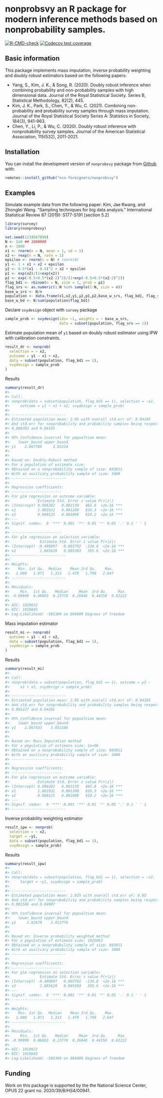 
<!-- README.md is generated from README.Rmd. Please edit that file -->

# nonprobsvy an R package for modern inference methods based on nonprobability samples.

<!-- badges: start -->

[![R-CMD-check](https://github.com/ncn-foreigners/nonprobsvy/workflows/R-CMD-check/badge.svg)](https://github.com/ncn-foreigners/nonprobsvy/actions)
[![Codecov test
coverage](https://codecov.io/gh/ncn-foreigners/nonprobsvy/branch/main/graph/badge.svg)](https://app.codecov.io/gh/ncn-foreigners/nonprobsvy?branch=main)
<!-- badges: end -->

## Basic information

This package implements mass imputation, inverse probability weighting
and doubly robust estimators based on the following papers:

- Yang, S., Kim, J. K., & Song, R. (2020). Doubly robust inference when
  combining probability and non-probability samples with high
  dimensional data. Journal of the Royal Statistical Society. Series B,
  Statistical Methodology, 82(2), 445.
- Kim, J. K., Park, S., Chen, Y., & Wu, C. (2021). Combining
  non-probability and probability survey samples through mass
  imputation. Journal of the Royal Statistical Society Series A:
  Statistics in Society, 184(3), 941-963.
- Chen, Y., Li, P., & Wu, C. (2020). Doubly robust inference with
  nonprobability survey samples. Journal of the American Statistical
  Association, 115(532), 2011-2021.

## Installation

You can install the development version of `nonprobsvy` package from
[Github](https://github.com/ncn-foreigners/nonprobsvy) with:

``` r
remotes::install_github("ncn-foreigners/nonprobsvy")
```

## Examples

Simulate example data from the following paper: Kim, Jae Kwang, and
Zhonglei Wang. “Sampling techniques for big data analysis.”
International Statistical Review 87 (2019): S177-S191 \[section 5.2\]

``` r
library(survey)
library(nonprobsvy)

set.seed(1234567890)
N <- 1e6 ## 1000000
n <- 1000
x1 <- rnorm(n = N, mean = 1, sd = 1)
x2 <- rexp(n = N, rate = 1)
epsilon <- rnorm(n = N) # rnorm(N)
y1 <- 1 + x1 + x2 + epsilon
y2 <- 0.5*(x1 - 0.5)^2 + x2 + epsilon
p1 <- exp(x2)/(1+exp(x2))
p2 <- exp(-0.5+0.5*(x2-2)^2)/(1+exp(-0.5+0.5*(x2-2)^2))
flag_bd1 <- rbinom(n = N, size = 1, prob = p1)
flag_srs <- as.numeric(1:N %in% sample(1:N, size = n))
base_w_srs <- N/n
population <- data.frame(x1,x2,y1,y2,p1,p2,base_w_srs, flag_bd1, flag_srs)
base_w_bd <- N/sum(population$flag_bd1)
```

Declare `svydesign` object with `survey` package

``` r
sample_prob <- svydesign(ids= ~1, weights = ~ base_w_srs, 
                         data = subset(population, flag_srs == 1))
```

Estimate population mean of `y1` based on doubly robust estimator using
IPW with calibration constraints.

``` r
result_dr <- nonprob(
  selection = ~ x2,
  outcome = y1 ~ x1 + x2,
  data = subset(population, flag_bd1 == 1),
  svydesign = sample_prob
)
```

Results

``` r
summary(result_dr)
#> 
#> Call:
#> nonprob(data = subset(population, flag_bd1 == 1), selection = ~x2, 
#>     outcome = y1 ~ x1 + x2, svydesign = sample_prob)
#> 
#> -------------------------
#> Estimated population mean: 2.95 with overall std.err of: 0.04195
#> And std.err for nonprobability and probability samples being respectively:
#> 0.000783 and 0.04195
#> 
#> 95% Confidence inverval for popualtion mean:
#>    lower_bound upper_bound
#> y1    2.867789     3.03224
#> 
#> 
#> Based on: Doubly-Robust method
#> For a population of estimate size: 
#> Obtained on a nonprobability sample of size: 693011
#> With an auxiliary probability sample of size: 1000
#> -------------------------
#> 
#> Regression coefficients:
#> -----------------------
#> For glm regression on outcome variable:
#>             Estimate Std. Error z value P(>|z|)    
#> (Intercept) 0.996282   0.002139   465.8  <2e-16 ***
#> x1          1.001931   0.001200   835.3  <2e-16 ***
#> x2          0.999125   0.001098   910.2  <2e-16 ***
#> ---
#> Signif. codes:  0 '***' 0.001 '**' 0.01 '*' 0.05 '.' 0.1 ' ' 1
#> 
#> -----------------------
#> For glm regression on selection variable:
#>              Estimate Std. Error z value P(>|z|)    
#> (Intercept) -0.498997   0.003702  -134.8  <2e-16 ***
#> x2           1.885629   0.005303   355.6  <2e-16 ***
#> -------------------------
#> 
#> Weights:
#>    Min. 1st Qu.  Median    Mean 3rd Qu.    Max. 
#>   1.000   1.071   1.313   1.479   1.798   2.647 
#> -------------------------
#> 
#> Residuals:
#>     Min.  1st Qu.   Median     Mean  3rd Qu.     Max. 
#> -0.99999  0.06603  0.23778  0.26046  0.44358  0.62222 
#> 
#> AIC: 1010622
#> BIC: 1010645
#> Log-Likelihood: -505309 on 694009 Degrees of freedom
```

Mass imputation estimator

``` r
result_mi <- nonprob(
  outcome = y1 ~ x1 + x2,
  data = subset(population, flag_bd1 == 1),
  svydesign = sample_prob
)
```

Results

``` r
summary(result_mi)
#> 
#> Call:
#> nonprob(data = subset(population, flag_bd1 == 1), outcome = y1 ~ 
#>     x1 + x2, svydesign = sample_prob)
#> 
#> -------------------------
#> Estimated population mean: 2.95 with overall std.err of: 0.04203
#> And std.err for nonprobability and probability samples being respectively:
#> 0.001227 and 0.04201
#> 
#> 95% Confidence inverval for popualtion mean:
#>    lower_bound upper_bound
#> y1    2.867433    3.032186
#> 
#> 
#> Based on: Mass Imputation method
#> For a population of estimate size: 1e+06
#> Obtained on a nonprobability sample of size: 693011
#> With an auxiliary probability sample of size: 1000
#> -------------------------
#> 
#> Regression coefficients:
#> -----------------------
#> For glm regression on outcome variable:
#>             Estimate Std. Error z value P(>|z|)    
#> (Intercept) 0.996282   0.002139   465.8  <2e-16 ***
#> x1          1.001931   0.001200   835.3  <2e-16 ***
#> x2          0.999125   0.001098   910.2  <2e-16 ***
#> ---
#> Signif. codes:  0 '***' 0.001 '**' 0.01 '*' 0.05 '.' 0.1 ' ' 1
#> -------------------------
```

Inverse probability weighting estimator

``` r
result_ipw <- nonprob(
  selection = ~ x2,
  target = ~y1,
  data = subset(population, flag_bd1 == 1),
  svydesign = sample_prob)
```

Results

``` r
summary(result_ipw)
#> 
#> Call:
#> nonprob(data = subset(population, flag_bd1 == 1), selection = ~x2, 
#>     target = ~y1, svydesign = sample_prob)
#> 
#> -------------------------
#> Estimated population mean: 2.925 with overall std.err of: 0.05
#> And std.err for nonprobability and probability samples being respectively:
#> 0.001586 and 0.04997
#> 
#> 95% Confidence inverval for popualtion mean:
#>    lower_bound upper_bound
#> y1     2.82679    3.022776
#> 
#> 
#> Based on: Inverse probability weighted method
#> For a population of estimate size: 1025063
#> Obtained on a nonprobability sample of size: 693011
#> With an auxiliary probability sample of size: 1000
#> -------------------------
#> 
#> Regression coefficients:
#> -----------------------
#> For glm regression on selection variable:
#>              Estimate Std. Error z value P(>|z|)    
#> (Intercept) -0.498997   0.003702  -134.8  <2e-16 ***
#> x2           1.885629   0.005303   355.6  <2e-16 ***
#> ---
#> Signif. codes:  0 '***' 0.001 '**' 0.01 '*' 0.05 '.' 0.1 ' ' 1
#> -------------------------
#> 
#> Weights:
#>    Min. 1st Qu.  Median    Mean 3rd Qu.    Max. 
#>   1.000   1.071   1.313   1.479   1.798   2.647 
#> -------------------------
#> 
#> Residuals:
#>     Min.  1st Qu.   Median     Mean  3rd Qu.     Max. 
#> -0.99999  0.06603  0.23778  0.26046  0.44358  0.62222 
#> 
#> AIC: 1010622
#> BIC: 1010645
#> Log-Likelihood: -505309 on 694009 Degrees of freedom
```

## Funding

Work on this package is supported by the the National Science Center,
OPUS 22 grant no. 2020/39/B/HS4/00941.
